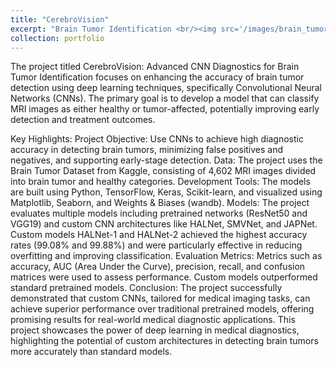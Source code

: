 ```yaml
---
title: "CerebroVision"
excerpt: "Brain Tumor Identification <br/><img src='/images/brain_tumor_1.jpg'>"
collection: portfolio
---
```


The project titled CerebroVision: Advanced CNN Diagnostics for Brain Tumor Identification focuses on enhancing the accuracy of brain tumor detection using deep learning techniques, specifically Convolutional Neural Networks (CNNs). The primary goal is to develop a model that can classify MRI images as either healthy or tumor-affected, potentially improving early detection and treatment outcomes.

Key Highlights:
Project Objective: Use CNNs to achieve high diagnostic accuracy in detecting brain tumors, minimizing false positives and negatives, and supporting early-stage detection.
Data: The project uses the Brain Tumor Dataset from Kaggle, consisting of 4,602 MRI images divided into brain tumor and healthy categories.
Development Tools: The models are built using Python, TensorFlow, Keras, Scikit-learn, and visualized using Matplotlib, Seaborn, and Weights & Biases (wandb).
Models: The project evaluates multiple models including pretrained networks (ResNet50 and VGG19) and custom CNN architectures like HALNet, SMVNet, and JAPNet. Custom models HALNet-1 and HALNet-2 achieved the highest accuracy rates (99.08% and 99.88%) and were particularly effective in reducing overfitting and improving classification.
Evaluation Metrics: Metrics such as accuracy, AUC (Area Under the Curve), precision, recall, and confusion matrices were used to assess performance. Custom models outperformed standard pretrained models.
Conclusion: The project successfully demonstrated that custom CNNs, tailored for medical imaging tasks, can achieve superior performance over traditional pretrained models, offering promising results for real-world medical diagnostic applications.
This project showcases the power of deep learning in medical diagnostics, highlighting the potential of custom architectures in detecting brain tumors more accurately than standard models. 
